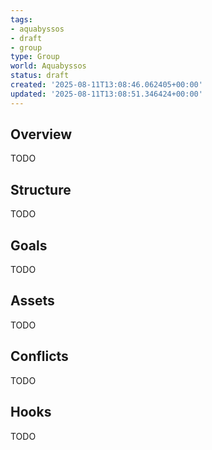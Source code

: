 ```yaml
---
tags:
- aquabyssos
- draft
- group
type: Group
world: Aquabyssos
status: draft
created: '2025-08-11T13:08:46.062405+00:00'
updated: '2025-08-11T13:08:51.346424+00:00'
---
```



## Overview

TODO
## Structure

TODO
## Goals

TODO
## Assets

TODO
## Conflicts

TODO
## Hooks

TODO

